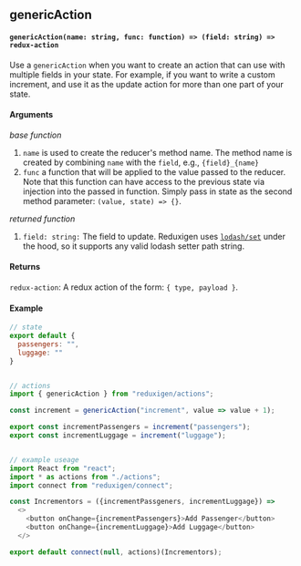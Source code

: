 ## genericAction

#### `genericAction(name: string, func: function) => (field: string) => redux-action`

Use a `genericAction` when you want to create an action that can use with multiple fields in your state. For example, if you want to write a custom increment, and use it as the update action for more than one part of your state.

#### Arguments

_base function_

1. `name` is used to create the reducer's method name. The method name is created by combining `name`
    with the `field`, e.g., `{field}_{name}`
2. `func` a function that will be applied to the value passed to the reducer. Note that this function can have access to the previous state via injection into the passed in function. Simply pass in state as the second method parameter:  `(value, state) => {}`.

_returned function_

1. `field: string:` The field to update. Reduxigen uses [`lodash/set`](https://lodash.com/docs/4.17.5#set) under the hood, so it supports any valid lodash setter path string.

#### Returns

`redux-action`: A redux action of the form: `{ type, payload }`.

#### Example

```js
// state
export default {
  passengers: "",
  luggage: ""
}


// actions
import { genericAction } from "reduxigen/actions";

const increment = genericAction("increment", value => value + 1);

export const incrementPassengers = increment("passengers");
export const incrementLuggage = increment("luggage");


// example useage
import React from "react";
import * as actions from "./actions";
import connect from "reduxigen/connect";

const Incrementors = ({incrementPassgeners, incrementLuggage}) =>
  <>
    <button onChange={incrementPassengers}>Add Passenger</button>
    <button onChange={incrementLuggage}>Add Luggage</button>
  </>

export default connect(null, actions)(Incrementors);
```



